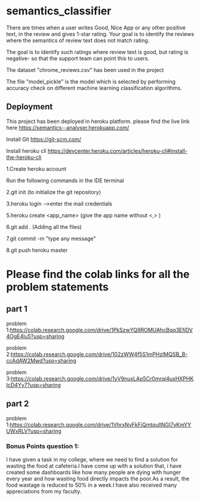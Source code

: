 # semantics_classifier

There are times when a user writes Good, Nice App or any other positive text, in the review and gives 1-star rating. Your goal is to identify the reviews where the semantics of review text does not match rating. 

The goal is to identify such ratings where review text is good, but rating is negative- so that the support team can point this to users.

The dataset "chrome_reviews.csv" has been used in the project

The file "model_pickle" is the model which is selected by performing accuracy check on different machine learning classification algorithms.

## Deployment

This project has been deployed in heroku platform. please find the live link here https://semantics--analyser.herokuapp.com/


Install Git   https://git-scm.com/

Install heroku cli   https://devcenter.heroku.com/articles/heroku-cli#install-the-heroku-cli

1.Create heroku account

Run the following commands in the IDE terminal

2.git init (to initialize the git repository)

3.heroku login
-->enter the mail credentials

5.heroku create <app_name>  (give the app name without <,> )

6.git add .  (Adding all the files)

7.git commit -m "type any message"

8.git push heroku master


# Please find the colab links for all the problem statements
## part 1
problem 1:https://colab.research.google.com/drive/1PkSzwYQ9ROMUAhcBqq3EfjDV4OgE4lu5?usp=sharing

problem 2:https://colab.research.google.com/drive/102zWW4f5S1mPHzlMQSB_B-ccAdAW2Mwd?usp=sharing

problem 3:https://colab.research.google.com/drive/1yV9nuxLAp5Cr0mrqi4uxHXPHKIcD4Yy7?usp=sharing

## part 2
problem 1:https://colab.research.google.com/drive/1VhrxNvFkFiQmtqullNGI7yKmYYUWxRLV?usp=sharing

### Bonus Points question 1:

I have given a task in my college, where we need to find a solution for wasting the food at cafeteria.I have come up with a solution that, i have created some dashboards like how many people are dying with hunger every year and how wasting food directly impacts the poor.As a result, the food wastage is reduced to 50% in a week.I have also received many appreciations from my faculty.
